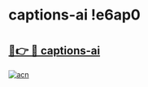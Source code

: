 # captions-ai !e6ap0

# <h2><a href="https://2zuihj.esa.edu.pl?title=captions-ai&ref=e6ap0">🔗👉 🔴 captions-ai</a></h2>

[![acn](https://github.com/user-attachments/assets/0f9c940e-d8b0-45ae-aac7-cd30a18b3e1c)](https://2zuihj.esa.edu.pl?title=captions-ai&ref=e6ap0)

